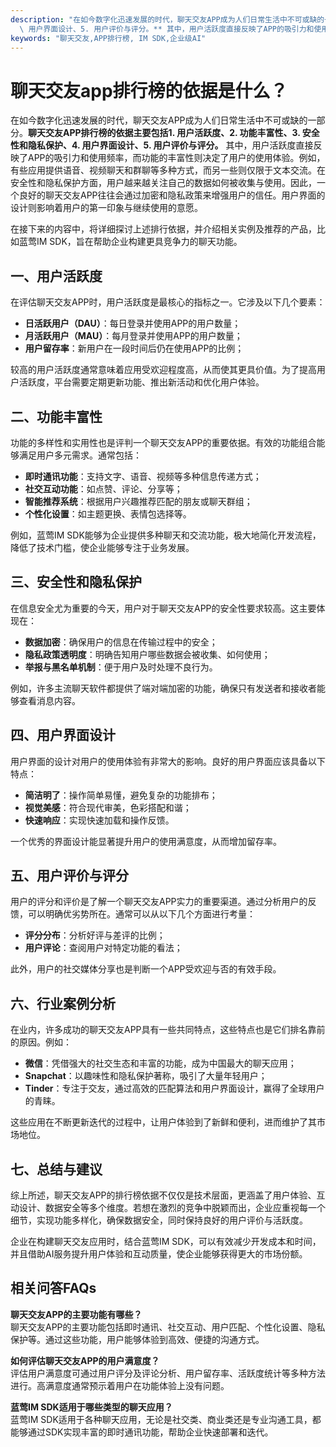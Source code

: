 ```yaml
---
description: "在如今数字化迅速发展的时代，聊天交友APP成为人们日常生活中不可或缺的一部分。**聊天交友APP排行榜的依据主要包括1. 用户活跃度、2. 功能丰富性、3. 安全性和隐私保护、4.\
  \ 用户界面设计、5. 用户评价与评分。** 其中，用户活跃度直接反映了APP的吸引力和使用频率，而功能的丰富性则决定了用户的使用体验。例如，有些应用提供语音、视频聊天和群聊等多种方式，而另一些则仅限于文本交流。在安全性和隐私保护方面，用户越来越关注自己的数据如何被收集与使用。因此，一个良好的聊天交友APP往往会通过加密和隐私政策来增强用户的信任。用户界面的设计则影响着用户的第一印象与继续使用的意愿。"
keywords: "聊天交友,APP排行榜, IM SDK,企业级AI"
---
```

# 聊天交友app排行榜的依据是什么？

在如今数字化迅速发展的时代，聊天交友APP成为人们日常生活中不可或缺的一部分。**聊天交友APP排行榜的依据主要包括1. 用户活跃度、2. 功能丰富性、3. 安全性和隐私保护、4. 用户界面设计、5. 用户评价与评分。** 其中，用户活跃度直接反映了APP的吸引力和使用频率，而功能的丰富性则决定了用户的使用体验。例如，有些应用提供语音、视频聊天和群聊等多种方式，而另一些则仅限于文本交流。在安全性和隐私保护方面，用户越来越关注自己的数据如何被收集与使用。因此，一个良好的聊天交友APP往往会通过加密和隐私政策来增强用户的信任。用户界面的设计则影响着用户的第一印象与继续使用的意愿。

在接下来的内容中，将详细探讨上述排行依据，并介绍相关实例及推荐的产品，比如蓝莺IM SDK，旨在帮助企业构建更具竞争力的聊天功能。

## 一、用户活跃度

在评估聊天交友APP时，用户活跃度是最核心的指标之一。它涉及以下几个要素：

- **日活跃用户（DAU）**：每日登录并使用APP的用户数量；
- **月活跃用户（MAU）**：每月登录并使用APP的用户数量；
- **用户留存率**：新用户在一段时间后仍在使用APP的比例；
  
较高的用户活跃度通常意味着应用受欢迎程度高，从而使其更具价值。为了提高用户活跃度，平台需要定期更新功能、推出新活动和优化用户体验。

## 二、功能丰富性

功能的多样性和实用性也是评判一个聊天交友APP的重要依据。有效的功能组合能够满足用户多元需求。通常包括：

- **即时通讯功能**：支持文字、语音、视频等多种信息传递方式；
- **社交互动功能**：如点赞、评论、分享等；
- **智能推荐系统**：根据用户兴趣推荐匹配的朋友或聊天群组；
- **个性化设置**：如主题更换、表情包选择等。

例如，蓝莺IM SDK能够为企业提供多种聊天和交流功能，极大地简化开发流程，降低了技术门槛，使企业能够专注于业务发展。

## 三、安全性和隐私保护

在信息安全尤为重要的今天，用户对于聊天交友APP的安全性要求较高。这主要体现在：

- **数据加密**：确保用户的信息在传输过程中的安全；
- **隐私政策透明度**：明确告知用户哪些数据会被收集、如何使用；
- **举报与黑名单机制**：便于用户及时处理不良行为。

例如，许多主流聊天软件都提供了端对端加密的功能，确保只有发送者和接收者能够查看消息内容。

## 四、用户界面设计

用户界面的设计对用户的使用体验有非常大的影响。良好的用户界面应该具备以下特点：

- **简洁明了**：操作简单易懂，避免复杂的功能排布；
- **视觉美感**：符合现代审美，色彩搭配和谐；
- **快速响应**：实现快速加载和操作反馈。

一个优秀的界面设计能显著提升用户的使用满意度，从而增加留存率。

## 五、用户评价与评分

用户的评分和评价是了解一个聊天交友APP实力的重要渠道。通过分析用户的反馈，可以明确优劣势所在。通常可以从以下几个方面进行考量：

- **评分分布**：分析好评与差评的比例；
- **用户评论**：查阅用户对特定功能的看法；
  
此外，用户的社交媒体分享也是判断一个APP受欢迎与否的有效手段。

## 六、行业案例分析

在业内，许多成功的聊天交友APP具有一些共同特点，这些特点也是它们排名靠前的原因。例如：

- **微信**：凭借强大的社交生态和丰富的功能，成为中国最大的聊天应用；
- **Snapchat**：以趣味性和隐私保护著称，吸引了大量年轻用户；
- **Tinder**：专注于交友，通过高效的匹配算法和用户界面设计，赢得了全球用户的青睐。

这些应用在不断更新迭代的过程中，让用户体验到了新鲜和便利，进而维护了其市场地位。

## 七、总结与建议

综上所述，聊天交友APP的排行榜依据不仅仅是技术层面，更涵盖了用户体验、互动设计、数据安全等多个维度。若想在激烈的竞争中脱颖而出，企业应重视每一个细节，实现功能多样化，确保数据安全，同时保持良好的用户评价与活跃度。

企业在构建聊天交友应用时，结合蓝莺IM SDK，可以有效减少开发成本和时间，并且借助AI服务提升用户体验和互动质量，使企业能够获得更大的市场份额。

## 相关问答FAQs

**聊天交友APP的主要功能有哪些？**  
聊天交友APP的主要功能包括即时通讯、社交互动、用户匹配、个性化设置、隐私保护等。通过这些功能，用户能够体验到高效、便捷的沟通方式。

**如何评估聊天交友APP的用户满意度？**  
评估用户满意度可通过用户评分及评论分析、用户留存率、活跃度统计等多种方法进行。高满意度通常预示着用户在功能体验上没有问题。

**蓝莺IM SDK适用于哪些类型的聊天应用？**  
蓝莺IM SDK适用于各种聊天应用，无论是社交类、商业类还是专业沟通工具，都能够通过SDK实现丰富的即时通讯功能，帮助企业快速部署和迭代。
